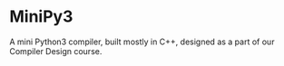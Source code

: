 # MiniPy3
A mini Python3 compiler, built mostly in C++, designed as a part of our Compiler Design course.

